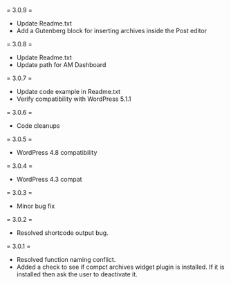 = 3.0.9 =
* Update Readme.txt
* Add a Gutenberg block for inserting archives inside the Post editor

= 3.0.8 =
* Update Readme.txt
* Update path for AM Dashboard

= 3.0.7 =
* Update code example in Readme.txt
* Verify compatibility with WordPress 5.1.1

= 3.0.6 =
* Code cleanups

= 3.0.5 =
* WordPress 4.8 compatibility

= 3.0.4 =
* WordPress 4.3 compat

= 3.0.3 =
* Minor bug fix

= 3.0.2 =
* Resolved shortcode output bug.

= 3.0.1 =
* Resolved function naming conflict.
* Added a check to see if compct archives widget plugin is installed. If it is installed then ask the user to deactivate it.
